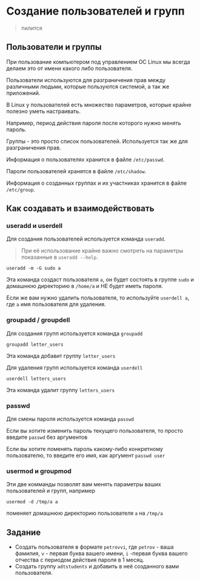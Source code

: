 # Создание пользователей и групп

> пилится

## Пользователи и группы

При пользование компьютером под управлением ОС Linux мы всегда делаем это от имени какого либо пользователя.

Пользователи используются для разграничения прав между различными людьми, которые пользуются системой, а так же приложений.

В Linux у пользователей есть множество параметров, которые крайне полезно уметь настраивать.

Например, период действия пароля после которого нужно менять пароль.

Группы - это просто список пользователей. Используется так же для разграничения прав.

Информация о пользователях хранится в файле `/etc/passwd`. 

Пароли пользователей хранятся в файле `/etc/shadow`.

Информация о созданных группах и их участниках хранится в файле `/etc/group`.

## Как создавать и взаимодействовать

### useradd и userdell

Для создания пользователей используется команда `useradd`. 

>При её использование крайне важно смотреть на параметры показанные в `useradd --help`.

```
useradd -m -G sudo a
```
Эта команда создаст пользователя `a`, он будет состоять в группе `sudo` и домашнюю директорию в `/home/a` и НЕ будет иметь пароля.

Если же вам нужно удалить пользователя, то используйте `userdell a`, где `a` имя пользователя для удаления.

### groupadd / groupdell
Для создания групп используется команда `groupadd`
```
groupadd letter_users
```
Эта команда добавит группу `letter_users`

Для удаления групп используется команда `userdell`
```
userdell letters_users
```
Эта команда удалит группу `letters_users`

### passwd
Для смены пароля используется команда `passwd`

Если вы хотите изменить пароль текущего пользователя, то просто введите `passwd` без аргументов

Если вы хотите поменять пароль какому-либо конкретному пользователю, то введите его имя, как аргумент `passwd user`

### usermod и groupmod

Эти две комманды позволят вам менять параметры ваших пользователей и групп, например
```
usermod -d /tmp/a a
```
поменяет домашнюю директорию пользователя `a` на `/tmp/a`


## Задание

* Создать пользователя в формате `petrovvi`, где `petrov` - ваша фамилия, `v` - первая буква вашего имени, `i` -первая буква вашего отчества с периодом действия пароля в 1 месяц.
* Создать группу  `adtstudents` и добавить в неё созданного вами пользователя.
